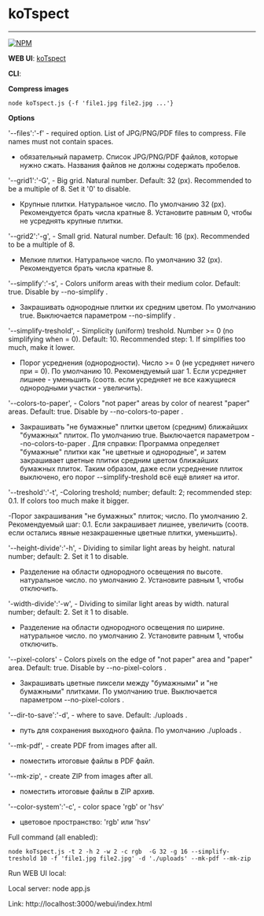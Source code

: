 # koTspect
______________________________________

[![NPM](https://nodei.co/npm/koTspect.png?downloads=true&stars=true)](https://nodei.co/npm/koTspect/)

**WEB UI**: [koTspect](http://391701-cn25543.tmweb.ru/webui/index.html)

**CLI**:

**Compress images**

```
node koTspect.js {-f 'file1.jpg file2.jpg ...'}
```
**Options**

'--files':'-f' - required option. List of JPG/PNG/PDF files to compress. File names must not contain spaces.

- обязательный параметр. Список JPG/PNG/PDF файлов, которые нужно сжать. Названия файлов не должны содержать пробелов.

'--grid1':'-G', - Big grid. Natural number. Default: 32 (px). Recommended to be a multiple of 8. Set it '0' to disable.

- Крупные плитки. Натуральное число. По умолчанию 32 (px). Рекомендуется брать числа кратные 8. Установите равным 0, чтобы не усреднять крупные плитки.

'--grid2':'-g', - Small grid. Natural number. Default: 16 (px). Recommended to be a multiple of 8.

- Мелкие плитки. Натуральное число.  По умолчанию 32 (px). Рекомендуется брать числа кратные 8.

'--simplify':'-s', - Colors uniform areas with their medium color. Default: true. Disable by --no-simplify .

- Закрашивать однородные плитки их средним цветом. По умолчанию true. Выключается параметром --no-simplify .

'--simplify-treshold', - Simplicity (uniform) treshold. Number >= 0 (no simplifying when = 0). Default: 10. Recommended step: 1. If simplifies too much, make it lower.

- Порог усреднения (однородности). Число >= 0 (не усредняет ничего при = 0). По умолчанию 10. Рекомендуемый шаг 1. Если усредняет лишнее - уменьшить (соотв. если усредняет не все кажущиеся однородными участки - увеличить).

'--colors-to-paper', - Colors "not paper" areas by color of nearest "paper" areas. Default: true. Disable by --no-colors-to-paper .

- Закрашивать "не бумажные" плитки цветом (средним) ближайших "бумажных" плиток. По умолчанию true. Выключается параметром --no-colors-to-paper . Для справки: Программа определяет "бумажные" плитки как "не цветные и однородные", и затем закрашивает цветные плитки средним цветом ближайших бумажных плиток. Таким образом, даже если усреднение плиток выключено, его порог --simplify-treshold всё ещё влияет на итог.

'--treshold':'-t', -Coloring treshold; number; default: 2; recommended step: 0.1. If colors too much make it bigger.

-Порог  закрашивания "не бумажных" плиток; число. По умолчанию 2. Рекомендуемый шаг: 0.1. Если закрашивает лишнее, увеличить (соотв. если остались явные незакрашенные цветные плитки, уменьшить).

'--height-divide':'-h', - Dividing to similar light areas by height. natural number; default: 2. Set it 1 to disable.

- Разделение на области однородного освещения по высоте. натуральное число. по умолчанию 2. Установите равным 1, чтобы отключить.

'-width-divide':'-w', - Dividing to similar light areas by width. natural number; default: 2.  Set it 1 to disable.

- Разделение на области однородного освещения по ширине. натуральное число. по умолчанию 2. Установите равным 1, чтобы отключить.

'--pixel-colors' - Colors pixels on the edge of "not paper" area and "paper" area. Default: true. Disable by --no-pixel-colors .

- Закрашивать цветные пиксели между "бумажными" и "не бумажными" плитками. По умолчанию true. Выключается параметром --no-pixel-colors .

'--dir-to-save':'-d', - where to save. Default: ./uploads .

- путь для сохранения выходного файла. По умолчанию ./uploads .

'--mk-pdf', - create PDF from images after all.

- поместить итоговые файлы в PDF файл.

'--mk-zip', - create ZIP from images after all.

- поместить итоговые файлы в ZIP архив.

'--color-system':'-c', - color space 'rgb' or 'hsv'

- цветовое пространство: 'rgb' или 'hsv'

Full command (all enabled):

```
node koTspect.js -t 2 -h 2 -w 2 -c rgb  -G 32 -g 16 --simplify-treshold 10 -f 'file1.jpg file2.jpg' -d './uploads' --mk-pdf --mk-zip
```

Run WEB UI local:

Local server: node app.js

Link: http://localhost:3000/webui/index.html
